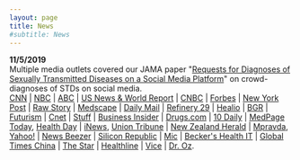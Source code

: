 ```yaml
---
layout: page
title: News
#subtitle: News
---
```


**11/5/2019**<br/>
Multiple media outlets covered our JAMA paper "[Requests for Diagnoses of Sexually Transmitted Diseases on a Social Media Platform](https://jamanetwork.com/journals/jama/fullarticle/2753884)" on crowd-diagnoses of STDs on social media.<br/>
[CNN](https://www.cnn.com/2019/11/05/health/stds-reddit-crowdsource-wellness/index.html) | [NBC](https://www.nbcnews.com/health/sexual-health/paging-dr-reddit-more-people-turn-social-media-std-advice-n1076391) | [ABC](https://www.abc.net.au/news/health/2019-11-06/reddit-for-stds-stis-sexual-health-information/11670752) | [US News & World Report](https://www.usnews.com/news/healthiest-communities/articles/2019-11-05/reddit-users-seek-std-diagnoses-on-social-media-site) | [CNBC](https://www.cnbc.com/2019/11/05/people-are-turning-to-dr-google-reddit-for-std-medical-diagnoses.html) | [Forbes](https://www.forbes.com/sites/brucelee/2019/11/05/what-is-the-best-way-to-diagnose-an-std-not-crowdsourcing-on-reddit/#d856b173c379) | [New York Post](https://nypost.com/2019/11/05/people-are-posting-their-genitals-on-reddit-to-diagnose-stds/) | <a href="https://www.rawstory.com/2019/11/help-what-is-this-net-users-take-to-reddit-for-std-diagnosis/">Raw Story</a> | <a href="https://www.medscape.com/viewarticle/920848">Medscape</a> | <a href="https://www.dailymail.co.uk/health/article-7651183/People-posting-photos-genitals-Reddit-STIs-diagnosed-users.html">Daily Mail</a> | <a href="https://www.refinery29.com/en-us/2019/11/8704969/std-crowdsourcing-diagnosis-study">Refinery 29</a> | <a href="https://www.healio.com/infectious-disease/stds/news/online/%7Bf1bf3506-8a77-4970-9f30-d55051eb7182%7D/crowd-sourced-std-diagnoses-on-reddit-likely-to-be-wildly-inaccurate">Healio</a> | <a href="https://bgr.com/2019/11/05/std-testing-internet-diagnosis-risks/">BGR</a> | <a href="https://futurism.com/neoscope/people-posting-their-genitals-reddit-sti-diagnoses">Futurism</a> | <a href="https://www.cnet.com/es/noticias/reddit-google-enfermedades-sexuales-consultas-fotos-estudio/">Cnet</a> | <a href="https://www.stuff.co.nz/life-style/love-sex/117184900/hundreds-of-people-crowd-source-sti-diagnoses-on-social-media-says-study">Stuff</a> | <a href="https://www.businessinsider.com/people-diagnosing-gonorrhea-chlamydia-stds-on-reddit-2019-11?r=UK&IR=T">Business Insider</a> | <a href="https://www.drugs.com/news/hey-social-media-not-docs-increasingly-diagnosing-stds-86264.html?utm_source=ddc&utm_medium=rss&utm_campaign=%27Hey%2C+What+Is+This%3F%27%3A+Social+Media%2C+Not+Docs%2C+Increasingly+Diagnosing+STDs">Drugs.com</a> | <a href="https://10daily.com.au/lifestyle/health/a191105hxjyt/people-are-using-reddit-not-doctors-to-diagnose-their-stis-20191105">10 Daily</a> | <a href="https://www.medpagetoday.com/infectiousdisease/stds/83137">MedPage Today</a>, <a href="https://consumer.healthday.com/health-technology-information-18/computers-internet-144/hey-what-is-this-social-media-not-docs-increasingly-diagnosing-stds-751886.html">Health Day</a> | <a href="https://inews.co.uk/news/technology/sti-diagnosis-reddit-strangers-online-medical-advice-help-828681">iNews</a>, <a href="https://www.sandiegouniontribune.com/news/public-safety/story/2019-05-19/uc-san-diego-calls-for-tighter-regulation-of-marijuana-advertising">Union Tribune</a> | <a href="https://www.nzherald.co.nz/lifestyle/news/article.cfm?c_id=6&objectid=12282792">New Zealand Herald</a> | <a href="https://mpravda.com/kollektivnaya-diagnostika-polovyh-infektsij-v-internete-poluchila-ogromnuyu-populyarnost/">Mpravda</a>, <a href="https://www.yahoo.com/lifestyle/people-asking-internet-diagnose-stds-155548947.html">Yahoo!</a> | <a href="https://newsbeezer.com/people-publish-their-genitals-on-reddit-to-diagnose-sexually-transmitted-diseases/">News Beezer</a> | <a href="https://www.siliconrepublic.com/innovation/reddit-std-subreddit-diagnosis">Silicon Republic</a> | <a href="https://www.mic.com/p/seeking-std-diagnosis-on-reddit-even-with-pictures-is-a-terrible-idea-19302129">Mic</a> | <a href="https://www.beckershospitalreview.com/consumerism/study-consumers-turning-to-social-media-internet-searches-for-medical-diagnoses.html">Becker&#39;s Health IT</a> | <a href="http://www.globaltimes.cn/content/1169167.shtml">Global Times China</a> | <a href="https://www.thestar.com.my/tech/tech-news/2019/11/07/help-what-is-this-net-users-take-to-reddit-for-std-diagnosis">The Star</a> | <a href="https://www.healthline.com/health-news/people-are-getting-their-stds-diagnosed-on-reddit">Healthline</a> | <a href="https://www.vice.com/en_au/article/a35988/people-posting-photos-of-stis-on-reddit-asking-for-advice">Vice</a> | <a href="https://www.doctoroz.com/article/people-are-crowdsourcing-their-std-diagnoses-its-huge-problem">Dr. Oz</a>.</span>
